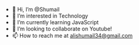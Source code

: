 - 👋 Hi, I’m @Shumail
- 👀 I’m interested in Technology
- 🌱 I’m currently learning JavaScript
- 💞️ I’m looking to collaborate on Youtube!
- 📫 How to reach me at alishumail34@gmail.com

<!---
Shumail14790/Shumail14790 is a ✨ special ✨ repository because its `README.md` (this file) appears on your GitHub profile.
You can click the Preview link to take a look at your changes.
--->
